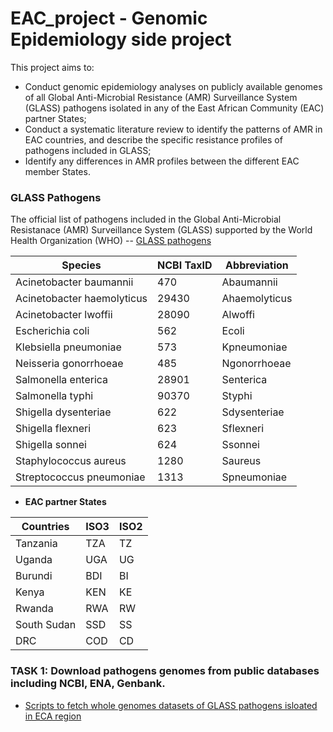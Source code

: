 # EAC_project - Genomic Epidemiology side project
This project aims to:

- Conduct genomic epidemiology analyses on publicly available genomes of all Global Anti-Microbial Resistance (AMR) Surveillance System (GLASS) pathogens isolated in any of the East African Community (EAC) partner States;
- Conduct a systematic literature review to identify the patterns of AMR in EAC countries, and describe the specific resistance profiles of pathogens included in GLASS;
- Identify any differences in AMR profiles between the different EAC member States.



### GLASS Pathogens
The official list of pathogens included in the Global Anti-Microbial Resistanace (AMR) Surveillance System (GLASS) supported by the World Health Organization (WHO) -- [GLASS pathogens](https://www.who.int/initiatives/glass)


| **Species**                | **NCBI TaxID** | **Abbreviation** |
|----------------------------|----------------|------------------|
| Acinetobacter baumannii    | 470            | Abaumannii       |
| Acinetobacter haemolyticus | 29430          | Ahaemolyticus    |
| Acinetobacter lwoffii      | 28090          | Alwoffi          |
| Escherichia coli           | 562            | Ecoli            |
| Klebsiella pneumoniae      | 573            | Kpneumoniae      |
| Neisseria gonorrhoeae      | 485            | Ngonorrhoeae     |
| Salmonella enterica        | 28901          | Senterica        |
| Salmonella typhi           | 90370          | Styphi           |
| Shigella dysenteriae       | 622            | Sdysenteriae     |
| Shigella flexneri          | 623            | Sflexneri        |
| Shigella sonnei            | 624            | Ssonnei          |
| Staphylococcus aureus      | 1280           | Saureus          |
| Streptococcus pneumoniae   | 1313           | Spneumoniae      |

- **EAC partner States**

| Countries   | ISO3 | ISO2 |
|-------------|------|------|
| Tanzania    | TZA  | TZ   |
| Uganda      | UGA  | UG   |
| Burundi     | BDI  | BI   |
| Kenya       | KEN  | KE   |
| Rwanda      | RWA  | RW   |
| South Sudan | SSD  | SS   |
| DRC         | COD  | CD   |



### TASK 1: Download pathogens genomes from public databases including NCBI, ENA, Genbank.
- [Scripts to fetch whole genomes datasets of GLASS pathogens isloated in ECA region](https://github.com/bbalog87/EAC_project_Bioinformatics/blob/main/Download_genomes.md)
